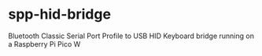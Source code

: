 # spp-hid-bridge
Bluetooth Classic Serial Port Profile to USB HID Keyboard bridge running on a Raspberry Pi Pico W
